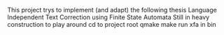 This project trys to implement (and adapt) the following thesis
Language Independent Text Correction using Finite State Automata
Still in heavy construction
to play around
    cd to project root
    qmake
    make
    run xfa in bin
